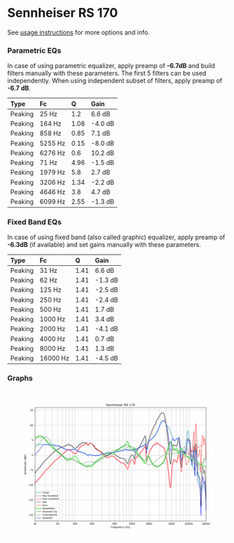 # Sennheiser RS 170
See [usage instructions](https://github.com/jaakkopasanen/AutoEq#usage) for more options and info.

### Parametric EQs
In case of using parametric equalizer, apply preamp of **-6.7dB** and build filters manually
with these parameters. The first 5 filters can be used independently.
When using independent subset of filters, apply preamp of **-6.7 dB**.

| Type    | Fc      |    Q | Gain    |
|:--------|:--------|:-----|:--------|
| Peaking | 25 Hz   | 1.2  | 6.6 dB  |
| Peaking | 164 Hz  | 1.08 | -4.0 dB |
| Peaking | 858 Hz  | 0.85 | 7.1 dB  |
| Peaking | 5255 Hz | 0.15 | -8.0 dB |
| Peaking | 6276 Hz | 0.6  | 10.2 dB |
| Peaking | 71 Hz   | 4.96 | -1.5 dB |
| Peaking | 1979 Hz | 5.8  | 2.7 dB  |
| Peaking | 3206 Hz | 1.34 | -2.2 dB |
| Peaking | 4646 Hz | 3.8  | 4.7 dB  |
| Peaking | 6099 Hz | 2.55 | -1.3 dB |

### Fixed Band EQs
In case of using fixed band (also called graphic) equalizer, apply preamp of **-6.3dB**
(if available) and set gains manually with these parameters.

| Type    | Fc       |    Q | Gain    |
|:--------|:---------|:-----|:--------|
| Peaking | 31 Hz    | 1.41 | 6.6 dB  |
| Peaking | 62 Hz    | 1.41 | -1.3 dB |
| Peaking | 125 Hz   | 1.41 | -2.5 dB |
| Peaking | 250 Hz   | 1.41 | -2.4 dB |
| Peaking | 500 Hz   | 1.41 | 1.7 dB  |
| Peaking | 1000 Hz  | 1.41 | 3.4 dB  |
| Peaking | 2000 Hz  | 1.41 | -4.1 dB |
| Peaking | 4000 Hz  | 1.41 | 0.7 dB  |
| Peaking | 8000 Hz  | 1.41 | 1.3 dB  |
| Peaking | 16000 Hz | 1.41 | -4.5 dB |

### Graphs
![](./Sennheiser%20RS%20170.png)